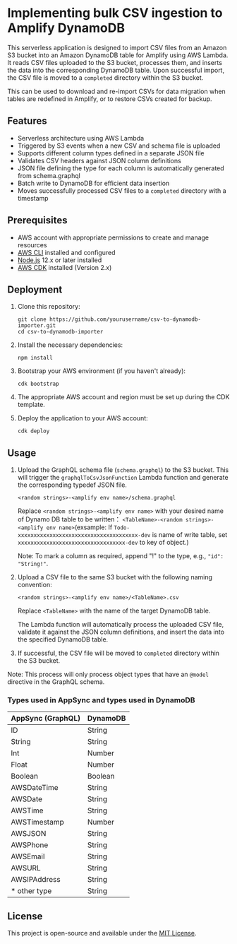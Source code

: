 # Implementing bulk CSV ingestion to Amplify DynamoDB

This serverless application is designed to import CSV files from an Amazon S3 bucket into an Amazon DynamoDB table for Amplify using AWS Lambda. It reads CSV files uploaded to the S3 bucket, processes them, and inserts the data into the corresponding DynamoDB table. Upon successful import, the CSV file is moved to a `completed` directory within the S3 bucket.

This can be used to download and re-import CSVs for data migration when tables are redefined in Amplify, or to restore CSVs created for backup.

## Features

- Serverless architecture using AWS Lambda
- Triggered by S3 events when a new CSV and schema file is uploaded
- Supports different column types defined in a separate JSON file
- Validates CSV headers against JSON column definitions
- JSON file defining the type for each column is automatically generated from schema.graphql
- Batch write to DynamoDB for efficient data insertion
- Moves successfully processed CSV files to a `completed` directory with a timestamp

## Prerequisites

- AWS account with appropriate permissions to create and manage resources
- [AWS CLI](https://aws.amazon.com/cli/) installed and configured
- [Node.js](https://nodejs.org/) 12.x or later installed
- [AWS CDK](https://aws.amazon.com/cdk/) installed (Version 2.x)


## Deployment

1. Clone this repository:

   ```
   git clone https://github.com/yourusername/csv-to-dynamodb-importer.git
   cd csv-to-dynamodb-importer
   ```

2. Install the necessary dependencies:

   ```
   npm install
   ```

3. Bootstrap your AWS environment (if you haven't already):

   ```
   cdk bootstrap
   ```

4. The appropriate AWS account and region must be set up during the CDK template.

5. Deploy the application to your AWS account:

   ```
   cdk deploy
   ```

## Usage

1. Upload the GraphQL schema file (`schema.graphql`) to the S3 bucket. This will trigger the `graphqlToCsvJsonFunction` Lambda function and generate the corresponding typedef JSON file.

   ```
   <random strings>-<amplify env name>/schema.graphql
   ```

   Replace `<random strings>-<amplify env name>` with your desired name of Dynamo DB table  to be written： `<TableName>-<random strings>-<amplify env name>`(exsample: If `Todo-xxxxxxxxxxxxxxxxxxxxxxxxxxxxxxxxxxxxxx-dev` is name of write table, set `xxxxxxxxxxxxxxxxxxxxxxxxxxxxxxxxxx-dev` to key of object.)

   Note: To mark a column as required, append "!" to the type, e.g., `"id": "String!"`.

2. Upload a CSV file to the same S3 bucket with the following naming convention:

   ```
   <random strings>-<amplify env name>/<TableName>.csv
   ```

   Replace `<TableName>` with the name of the target DynamoDB table.

   The Lambda function will automatically process the uploaded CSV file, validate it against the JSON column definitions, and insert the data into the specified DynamoDB table. 

3. If successful, the CSV file will be moved to `completed` directory within the S3 bucket.

Note: This process will only process object types that have an `@model` directive in the GraphQL schema.

### Types used in AppSync and types used in DynamoDB

| AppSync (GraphQL) | DynamoDB          |
|-------------------|-------------------|
| ID                | String            |
| String            | String            |
| Int               | Number            |
| Float             | Number            |
| Boolean           | Boolean           |
| AWSDateTime       | String            |
| AWSDate           | String            |
| AWSTime           | String            |
| AWSTimestamp      | Number            |
| AWSJSON           | String            |
| AWSPhone          | String            |
| AWSEmail          | String            |
| AWSURL            | String            |
| AWSIPAddress      | String            |
| * other type      | String            |


## License

This project is open-source and available under the [MIT License](LICENSE).
